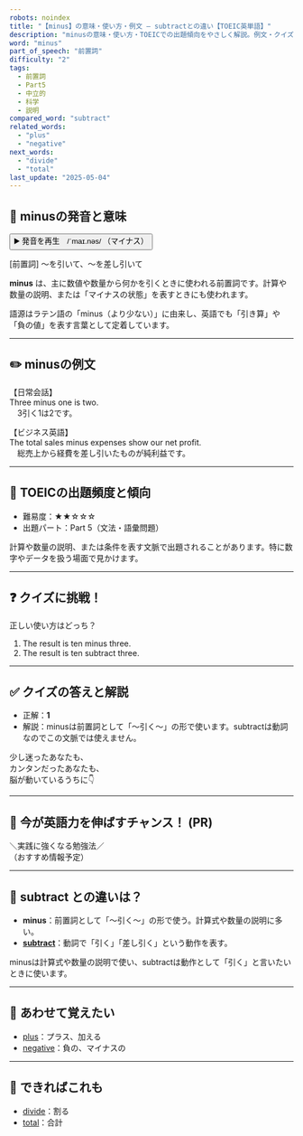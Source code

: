 ```yaml
---
robots: noindex
title: "【minus】の意味・使い方・例文 ― subtractとの違い【TOEIC英単語】"
description: "minusの意味・使い方・TOEICでの出題傾向をやさしく解説。例文・クイズ付きでsubtractとの違いもわかりやすく学べます。"
word: "minus"
part_of_speech: "前置詞"
difficulty: "2"
tags:
  - 前置詞
  - Part5
  - 中立的
  - 科学
  - 説明
compared_word: "subtract"
related_words:
  - "plus"
  - "negative"
next_words:
  - "divide"
  - "total"
last_update: "2025-05-04"
---
```


## 🔰 minusの発音と意味

<button class="play-audio" onclick="playTTS('minus')">
  <span class="play-audio-main">
    ▶️ 発音を再生　/ˈmaɪ.nəs/
  </span>
  <span class="play-audio-sub">
    （マイナス）
  </span>
</button>

[前置詞] ～を引いて、～を差し引いて

**minus** は、主に数値や数量から何かを引くときに使われる前置詞です。計算や数量の説明、または「マイナスの状態」を表すときにも使われます。

語源はラテン語の「minus（より少ない）」に由来し、英語でも「引き算」や「負の値」を表す言葉として定着しています。

---

## ✏️ minusの例文

【日常会話】  
Three minus one is two.  
　3引く1は2です。

【ビジネス英語】  
The total sales minus expenses show our net profit.  
　総売上から経費を差し引いたものが純利益です。

---

## 🎯 TOEICの出題頻度と傾向

- 難易度：★★☆☆☆
- 出題パート：Part 5（文法・語彙問題）

計算や数量の説明、または条件を表す文脈で出題されることがあります。特に数字やデータを扱う場面で見かけます。

---

## ❓ クイズに挑戦！

正しい使い方はどっち？

1. The result is ten minus three.  
2. The result is ten subtract three.

---

## ✅ クイズの答えと解説

- 正解：**1**
- 解説：minusは前置詞として「～引く～」の形で使います。subtractは動詞なのでこの文脈では使えません。

少し迷ったあなたも、  
カンタンだったあなたも、  
脳が動いているうちに👇️

---

## 🚀 今が英語力を伸ばすチャンス！ (PR)

<div class="info-center">
＼実践に強くなる勉強法／<br>  
（おすすめ情報予定）
</div>

---

## 🤔  subtract との違いは？

- **minus**：前置詞として「～引く～」の形で使う。計算式や数量の説明に多い。
- **[subtract](/subtract)**：動詞で「引く」「差し引く」という動作を表す。

minusは計算式や数量の説明で使い、subtractは動作として「引く」と言いたいときに使います。

---

## 🧩 あわせて覚えたい

- [plus](/plus)：プラス、加える
- [negative](/negative)：負の、マイナスの

---

## 📖 できればこれも

- [divide](/divide)：割る
- [total](/total)：合計

<!-- cvid: aid42_bid46 -->
